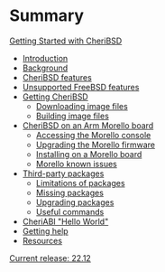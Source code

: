 # Summary

[Getting Started with CheriBSD](cover/README.md)

- [Introduction](introduction/README.md)
- [Background](background/README.md)
- [CheriBSD features](features/README.md)
- [Unsupported FreeBSD features](nonfeatures/README.md)
- [Getting CheriBSD](getting/README.md)
  - [Downloading image files](downloading/README.md)
  - [Building image files](building/README.md)
- [CheriBSD on an Arm Morello board](morello/README.md)
  - [Accessing the Morello console](morello-console/README.md)
  - [Upgrading the Morello firmware](morello-firmware/README.md)
  - [Installing on a Morello board](morello-install/README.md)
  - [Morello known issues](morello-issues/README.md)
- [Third-party packages](packages/README.md)
  - [Limitations of packages](packages/limitations.md)
  - [Missing packages](packages/missing.md)
  - [Upgrading packages](packages/upgrading.md)
  - [Useful commands](packages/commands.md)
- [CheriABI "Hello World"](helloworld/README.md)
- [Getting help](support/README.md)
- [Resources](resources/README.md)

<!--
NOTE: A release version is also in README.md.
-->
[Current release: 22.12]()
